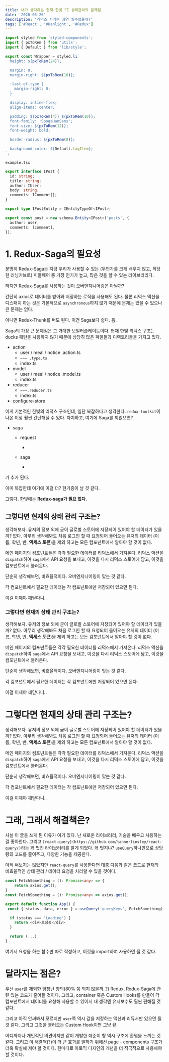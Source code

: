 ```yaml
---
title: 내가 생각하는 현재 한빛 FE 상태관리의 문제점
date: '2020-03-26'
description: '리덕스 사가는 과연 필수였을까?'
tags: ['#React', '#Hanlight', '#Redux']
---
```


```ts
import styled from 'styled-components';
import { pxToRem } from 'utils';
import { Default } from 'lib/style';

export const Wrapper = styled.li`
  height: ${pxToRem(24)};

  margin: 0;
  margin-right: ${pxToRem(16)};

  :last-of-type {
    margin-right: 0;
  }

  display: inline-flex;
  align-items: center;

  padding: ${pxToRem(4)} ${pxToRem(10)};
  font-family: 'SpoqaHanSans';
  font-size: ${pxToRem(12)};
  font-weight: bold;

  border-radius: ${pxToRem(8)};

  background-color: ${Default.tagItem};
`;
```

`example.tsx`

```ts
export interface IPost {
  id: string;
  title: string;
  author: IUser;
  body: string;
  comments: IComment[];
}

export type IPostEntity = IEntityTypeOf<IPost>;

export const post = new schema.Entity<IPost>('posts', {
  author: user,
  comments: [comment],
});
```

# 1. Redux-Saga의 필요성

분명히 Redux-Saga는 지금 우리가 사용할 수 있는 (무언가를 크게 배우지 않고, 적당한 러닝커브로) 미들웨어 중 가장 인기가 높고, 많은 것을 할 수 있는 라이브러리다.

하지만 Redux-Saga를 사용하는 것이 오버엔지니어링은 아닐까?

간단히 axios로 데이터를 받아와 저장하는 로직을 사용해도 된다. 물론 리덕스 액션을 디스패치 하는 것은 기본적으로 `asynchronous`하지 않기 때문에 문제는 있을 수 있으나 큰 문제는 없다.

아니면 Redux-Thunk를 써도 된다. 이건 Saga보다 쉽다. 음.

Saga의 가장 큰 문제점은 그 거대한 보일러플레이트이다. 현재 한빛 리덕스 구조는 ducks 패턴을 사용하지 않기 때문에 상당히 많은 파일들과 디렉토리들을 가지고 있다.

- action
  - user / meal / notice .action.ts
  - `~~~ .type.ts`
  - index.ts
- model
  - user / meal / notice .model.ts
  - index.ts
- reducer
  - `~~~.reducer.ts`
  - index.ts
- configure-store

이게 기본적인 한빛의 리덕스 구조인데, 일단 복잡하다고 생각한다. `redux-toolkit`이 나온 이상 훨씬 간단해질 수 있다. 차치하고, 여기에 Saga를 끼얹으면?

- saga

  - request

    - ```.request.ts

      ```

  - saga

    - ```.saga.ts

      ```

가 추가 된다.

이미 복잡한데 여기에 이걸 더? 현기증이 날 것 같다.

그렇다. 한빛에는 **Redux-saga가 필요 없다.**

## 그렇다면 현재의 상태 관리 구조는?

생각해보자. 유저의 정보 외에 굳이 글로벌 스토어에 저장되어 있어야 할 데이터가 있을까? 없다. 아무리 생각해봐도 처음 로그인 할 때 요청되어 들어오는 유저의 데이터 (이름, 학년, 반, **액세스 토큰**)을 제외 하고는 모든 컴포넌트에서 알아야 할 것이 없다.

메인 페이지의 컴포넌트들은 각각 필요한 데이터를 리덕스에서 가져온다. 리덕스 액션을 `dispatch`하여 `saga`에서 API 요청을 보내고, 이것을 다시 리덕스 스토어에 담고, 이것을 컴포넌트에서 불러온다.

단순히 생각해보면, 비효율적이다. 오버엔지니어링이 맞는 것 같다.

각 컴포넌트에서 필요한 데이터는 각 컴포넌트에만 저장되어 있으면 된다.

이걸 이제야 깨닫다니..

### 그렇다면 현재의 상태 관리 구조는?

생각해보자. 유저의 정보 외에 굳이 글로벌 스토어에 저장되어 있어야 할 데이터가 있을까? 없다. 아무리 생각해봐도 처음 로그인 할 때 요청되어 들어오는 유저의 데이터 (이름, 학년, 반, **액세스 토큰**)을 제외 하고는 모든 컴포넌트에서 알아야 할 것이 없다.

메인 페이지의 컴포넌트들은 각각 필요한 데이터를 리덕스에서 가져온다. 리덕스 액션을 `dispatch`하여 `saga`에서 API 요청을 보내고, 이것을 다시 리덕스 스토어에 담고, 이것을 컴포넌트에서 불러온다.

단순히 생각해보면, 비효율적이다. 오버엔지니어링이 맞는 것 같다.

각 컴포넌트에서 필요한 데이터는 각 컴포넌트에만 저장되어 있으면 된다.

이걸 이제야 깨닫다니..

# 그렇다면 현재의 상태 관리 구조는?

생각해보자. 유저의 정보 외에 굳이 글로벌 스토어에 저장되어 있어야 할 데이터가 있을까? 없다. 아무리 생각해봐도 처음 로그인 할 때 요청되어 들어오는 유저의 데이터 (이름, 학년, 반, **액세스 토큰**)을 제외 하고는 모든 컴포넌트에서 알아야 할 것이 없다.

메인 페이지의 컴포넌트들은 각각 필요한 데이터를 리덕스에서 가져온다. 리덕스 액션을 `dispatch`하여 `saga`에서 API 요청을 보내고, 이것을 다시 리덕스 스토어에 담고, 이것을 컴포넌트에서 불러온다.

단순히 생각해보면, 비효율적이다. 오버엔지니어링이 맞는 것 같다.

각 컴포넌트에서 필요한 데이터는 각 컴포넌트에만 저장되어 있으면 된다.

이걸 이제야 깨닫다니..

# 그래, 그래서 해결책은?

사실 이 글을 쓰게 된 이유가 여기 있다. 난 새로운 라이브러리, 기술을 배우고 사용하는 걸 좋아한다. 그리고 `[react-query](https://github.com/tannerlinsley/react-query/)`라는 꽤 멋진 라이브러리를 알게 되었다. 왜 멋지냐? `useQuery`하나만으로 상당량의 코드를 줄여주고, 다양한 기능을 제공한다.

아직 써보지는 않았지만 `react-query`를 사용한다면 대충 다음과 같은 코드로 현재의 비효율적인 상태 관리 / 데이터 요청을 처리할 수 있을 것이다.

```ts
const FetchSomething = (): Promise<any> => {
	return axios.get();
}
const FetchSomething = (): Promise<any> => axios.get();

export default function App() {
 const { status, data, error } = useQuery('queryKeys', FetchSomething);

  if (status === 'Loading') {
    return <div>로딩중</div>
  }

  return (...)
}
```

여기서 요청을 하는 함수만 따로 작성하고, 이것을 import하여 사용하면 될 것 같다.

# 달라지는 점은?

우선 `user`를 제외한 엄청난 양의(80% 쯤 되지 않을까..?) Redux, Redux-Saga에 관련 있는 코드가 줄어들 것이다. 그리고, container 혹은 Custom Hooks를 만들어 각 컴포넌트에서 데이터를 요청해 사용할 수 있어서 내 생각엔 유지보수도 훨씬 편해질 것 같다.

그리고 아직 안써봐서 모르지만 `user`쪽 역시 값을 저장하는 액션과 리듀서만 있으면 될 것 같다. 그리고 그것을 불러오는 Custom Hook이면 그냥 끝.

어디까지나 개인적인 의견이지만 같이 개발한 예준이 형 역시 구조에 환멸을 느끼는 것 같다. 그리고 이 해결책(?)이 더 큰 효과를 발하기 위해선 page - components 구조가 더욱 확실해 져야 할 것이다. 한마디로 아토믹 디자인의 개념을 더 적극적으로 사용해야 할 것이다.
